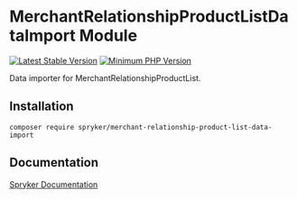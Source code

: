 # MerchantRelationshipProductListDataImport Module
[![Latest Stable Version](https://poser.pugx.org/spryker/merchant-relationship-product-list-data-import/v/stable.svg)](https://packagist.org/packages/spryker/merchant-relationship-product-list-data-import)
[![Minimum PHP Version](https://img.shields.io/badge/php-%3E%3D%208.3-8892BF.svg)](https://php.net/)

Data importer for MerchantRelationshipProductList.

## Installation

```
composer require spryker/merchant-relationship-product-list-data-import
```

## Documentation

[Spryker Documentation](https://docs.spryker.com)
